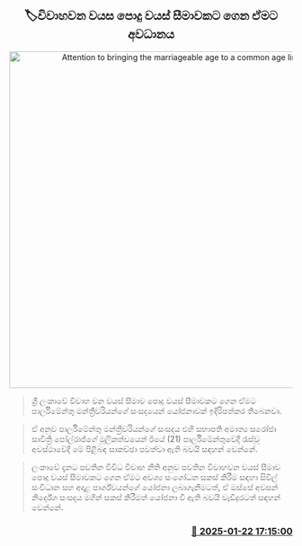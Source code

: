 <p align='center'><b><h2 align='center' title='Attention to bringing the marriageable age to a common age limit'>🏷විවාහවන වයස පොදු වයස් සීමාවකට ගෙන ඒමට අවධානය</h2></b></p>
<p align='center'><img src='https://helakuru.sgp1.cdn.digitaloceanspaces.com/esana/images/lib/wedding-archived.jpg' width='600' alt='Attention to bringing the marriageable age to a common age limit'></p>

> ශ්‍රී ලංකාවේ විවාහ වන වයස් සීමාව පොදු වයස් සීමාවකට ගෙන ඒමට පාර්ලිමේන්තු මන්ත්‍රීවරියන්ගේ සංසදයෙන් යෝජනාවක් ඉදිරිපත්කර තිබෙනවා.

> ඒ අනුව පාර්ලිමේන්තු මන්ත්‍රීවරියන්ගේ සංසදය එහි සභාපති අමාත්‍ය සරෝජා සාවිත්‍රි පෝල්රාජ්ගේ මූලිකත්වයෙන් ඊයේ (21) පාර්ලිමේන්තුවේදී රැස්වූ අවස්ථාවේදී මේ පිළිබඳ සාකච්ඡා පවත්වා ඇති බවයි සඳහන් වෙන්නේ.

> ලංකාවේ දැනට පවතින විවිධ විවාහ නීති අනුව පවතින විවාහවන වයස් සීමාව පොදු වයස් සීමාවකට ගෙන ඒමට අවශ්‍ය සංශෝධන සකස් කිරීම සඳහා සිවිල් සංවිධාන සහ අදාළ පාර්ශ්වයන්ගේ යෝජනා ලබාගැනීමටත්, ඒ ඔස්සේ අවසන් නිර්දේශ සංසදය මගින් සකස් කිරීමත් යෝජනා වී ඇති බවයි වැඩිදුරටත් සඳහන් වෙන්නේ.



<h3 align='right'><a href='https://www.helakuru.lk/esana/p/106806/'>📅 2025-01-22 17:15:00</a></h3>
